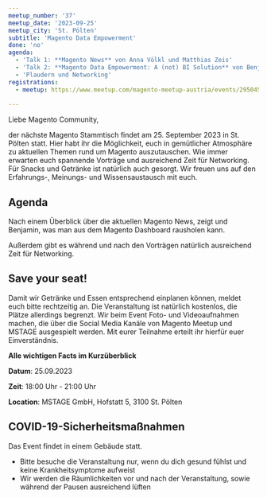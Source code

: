 ```yaml
---
meetup_number: '37'
meetup_date: '2023-09-25'
meetup_city: 'St. Pölten'
subtitle: 'Magento Data Empowerment'
done: 'no'
agenda:
  - 'Talk 1: **Magento News** von Anna Völkl und Matthias Zeis'
  - 'Talk 2: **Magento Data Empowerment: A (not) BI Solution** von Benjamin Rosenberger'
  - 'Plaudern und Networking'
registrations:
  - meetup: https://www.meetup.com/magento-meetup-austria/events/295045804/
 
---
```


Liebe Magento Community,

der nächste Magento Stammtisch findet am 25. September 2023 in St. Pölten statt. Hier habt ihr die Möglichkeit, euch in gemütlicher Atmosphäre zu aktuellen Themen rund um Magento auszutauschen. Wie immer erwarten euch spannende Vorträge und ausreichend Zeit für Networking. Für Snacks und Getränke ist natürlich auch gesorgt. Wir freuen uns auf den Erfahrungs-, Meinungs- und Wissensaustausch mit euch.

## Agenda

Nach einem Überblick über die aktuellen Magento News, zeigt und Benjamin, was man aus dem Magento Dashboard rausholen kann.

Außerdem gibt es während und nach den Vorträgen natürlich ausreichend Zeit für Networking.

## Save your seat!

Damit wir Getränke und Essen entsprechend einplanen können, meldet euch bitte rechtzeitig an. Die Veranstaltung ist natürlich kostenlos, die Plätze allerdings begrenzt. Wir beim Event Foto- und Videoaufnahmen machen, die über die Social Media Kanäle von Magento Meetup und MSTAGE ausgespielt werden. Mit eurer Teilnahme erteilt ihr hierfür euer Einverständnis.

**Alle wichtigen Facts im Kurzüberblick**

**Datum**: 25.09.2023

**Zeit**: 18:00 Uhr - 21:00 Uhr

**Location**: MSTAGE GmbH, Hofstatt 5, 3100 St. Pölten

## COVID-19-Sicherheitsmaßnahmen

Das Event findet in einem Gebäude statt.

- Bitte besuche die Veranstaltung nur, wenn du dich gesund fühlst und keine Krankheitsymptome aufweist
- Wir werden die Räumlichkeiten vor und nach der Veranstaltung, sowie während der Pausen ausreichend lüften
